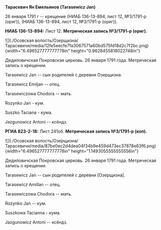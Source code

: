 **Тарасевич Ян Емельянов (Tarasewicz Jan)**

26 января 1791 г -- крещение (НИАБ 136-13-894, лист 12, №3/1791-р
(ориг)), (НИАБ 136-13-894, лист 12, №3/1791-р (ориг)).

**НИАБ 136-13-894:** Лист 12. **Метрическая запись №3/1791-р (ориг).**

![](./Осовская волость/Озерщизна/Тарасевичи/media/12fe5eecfe7fa3067571a60bd575fd18d2c7f2bc.png){width="6.496527777777778in"
height="0.9628455818022748in"}

Дедиловичская Покровская церковь. 26 января 1791 года. Метрическая
запись о крещении.

Tarasewicz Jan -- сын родителей с деревни Озерщизна.

Tarasewicz Emiljan -- отец.

Tarasewiczowa Chodora -- мать.

Rozynko Jan - кум.

Suszko Taciana - кума.

Jazgunowicz Antoni -- ксёндз.

**РГИА 823-2-18:** Лист 241об. **Метрическая запись №3/1791-р (коп).**

![](./Осовская волость/Озерщизна/Тарасевичи/media/87be0ec2d4dea04f34b9e459d473ec37878e63f6.png){width="6.496527777777778in"
height="1.1493055555555556in"}

Дедиловичская Покровская церковь. 26 января 1791 года. Метрическая
запись о крещении.

Tarasewicz Jan -- сын родителей с деревни \[Озерщизна\].

Tarasewicz Amillan -- отец.

Tarasewiczowa Chodora -- мать.

Rozynko Jan -- кум.

Suszkowa Tacianna - кума.

Jazgunowicz Antoni -- ксёндз.
